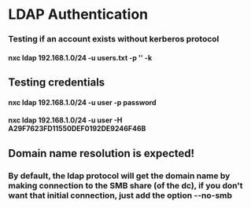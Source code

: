 # LDAP Authentication

### Testing if an account exists without kerberos protocol

#### nxc ldap 192.168.1.0/24 -u users.txt -p '' -k

## Testing credentials

#### nxc ldap 192.168.1.0/24 -u user -p password

#### nxc ldap 192.168.1.0/24 -u user -H A29F7623FD11550DEF0192DE9246F46B

## Domain name resolution is expected!

### By default, the ldap protocol will get the domain name by making connection to the SMB share (of the dc), if you don't want that initial connection, just add the option --no-smb

